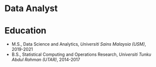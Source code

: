 # Data Analyst

# Education
* M.S., Data Science and Analytics, *Universiti Sains Malaysia (USM)*, 2019-2021
* B.S., Statistical Computing and Operations Research, *Universiti Tunku Abdul Rahman (UTAR)*, 2014-2017



  

